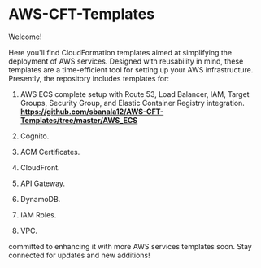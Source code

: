 # AWS-CFT-Templates

Welcome!

Here you'll find CloudFormation templates aimed at simplifying the deployment of AWS services. Designed with reusability in mind, these templates are a time-efficient tool for setting up your AWS infrastructure. Presently, the repository includes templates for:

1. AWS ECS complete setup with Route 53, Load Balancer, IAM, Target Groups, Security Group, and Elastic Container Registry integration.
  **https://github.com/sbanala12/AWS-CFT-Templates/tree/master/AWS_ECS**

2. Cognito.
3. ACM Certificates.
4. CloudFront.
5. API Gateway.
6. DynamoDB.
7. IAM Roles.
8. VPC.

committed to enhancing it with more AWS services templates soon. Stay connected for updates and new additions!
